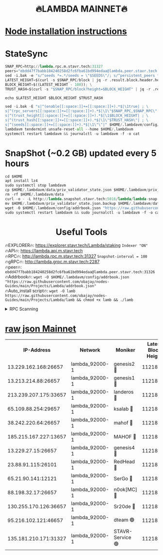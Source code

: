 <h1 align="center"> 🔥LAMBDA MAINNET🔥</h1>


[Node installation instructions](https://github.com/obajay/nodes-Guides/tree/main/Projects/Lambda)
=


# StateSync
```python
SNAP_RPC=http://lambda.rpc.m.stavr.tech:31327
peers="ebdd47f7babb184240258d2fc6fba61bd994edaa@lambda.peer.stavr.tech:31326" 
sed -i.bak -e "s/^seeds *=.*/seeds = \"$SEEDS\"/; s/^persistent_peers *=.*/persistent_peers = \"$PEERS\"/" $HOME/.lambdavm/config/config.toml
LATEST_HEIGHT=$(curl -s $SNAP_RPC/block | jq -r .result.block.header.height); \
BLOCK_HEIGHT=$((LATEST_HEIGHT - 100)); \
TRUST_HASH=$(curl -s "$SNAP_RPC/block?height=$BLOCK_HEIGHT" | jq -r .result.block_id.hash)

echo $LATEST_HEIGHT $BLOCK_HEIGHT $TRUST_HASH

sed -i.bak -E "s|^(enable[[:space:]]+=[[:space:]]+).*$|\1true| ; \
s|^(rpc_servers[[:space:]]+=[[:space:]]+).*$|\1\"$SNAP_RPC,$SNAP_RPC\"| ; \
s|^(trust_height[[:space:]]+=[[:space:]]+).*$|\1$BLOCK_HEIGHT| ; \
s|^(trust_hash[[:space:]]+=[[:space:]]+).*$|\1\"$TRUST_HASH\"| ; \
s|^(seeds[[:space:]]+=[[:space:]]+).*$|\1\"\"|" $HOME/.lambdavm/config/config.toml
lambdavm tendermint unsafe-reset-all --home $HOME/.lambdavm
systemctl restart lambdavm && journalctl -u lambdavm -f -o cat

```
# SnapShot (~0.2 GB) updated every 5 hours
```python
cd $HOME
apt install lz4
sudo systemctl stop lambdavm
cp $HOME/.lambdavm/data/priv_validator_state.json $HOME/.lambdavm/priv_validator_state.json.backup
rm -rf $HOME/.lambdavm/data
curl -o - -L http://lambda.snapshot.stavr.tech:5016/lambda/lambda-snap.tar.lz4 | lz4 -c -d - | tar -x -C $HOME/.lambdavm --strip-components 2
mv $HOME/.lambdavm/priv_validator_state.json.backup $HOME/.lambdavm/data/priv_validator_state.json
wget -O $HOME/.lambdavm/config/addrbook.json "https://raw.githubusercontent.com/obajay/nodes-Guides/main/Projects/Lambda/addrbook.json"
sudo systemctl restart lambdavm && sudo journalctl -u lambdavm -f -o cat
```
 <h1 align="center"> Useful Tools</h1>

🔥EXPLORER🔥:      https://explorer.stavr.tech/Lambda/staking	        `Indexer "ON"` \
🔥API🔥: 			 		 https://lambda.api.m.stavr.tech \
🔥RPC🔥:           http://lambda.rpc.m.stavr.tech:31327	              `Snapshot-interval = 100` \
🔥gRPC🔥:          http://lambda.grpc.m.stavr.tech:2287 \
🔥peer🔥:					 `ebdd47f7babb184240258d2fc6fba61bd994edaa@lambda.peer.stavr.tech:31326` \
🔥Addrbook🔥:    ```wget -O $HOME/.lambdavm/config/addrbook.json "https://raw.githubusercontent.com/obajay/nodes-Guides/main/Projects/Lambda/addrbook.json"``` \
🔥Auto_install script🔥: ```wget -O lamb https://raw.githubusercontent.com/obajay/nodes-Guides/main/Projects/Lambda/lamb && chmod +x lamb && ./lamb```


<details>
<summary>RPC Scanning</summary>

<h2 align="center"> We scan nodes in real time every 4 hours. And we provide the final result of RPC endpoints.
We cannot influence the operation of these nodes in any way. </h2>


```python
If Voting Power is higher than 0 --> then the Node is a validator of the network and may be subject to attack and be a potential threat to the chain.
```
```python
We marked such validators with a red symbol
```

</details>

[raw json Mainnet](https://rpc-check.lambm.stavr.tech/lambm/rpc-lambm-result.json)
=


<table><tr><th>IP-Address</th><th>Network</th><th>Moniker</th><th>Latest Block Height</th><th>Earliest Block Height</th><th>Catching Up</th><th>Tx Index</th><th>Voting Power</th><th>Scan Time</th></tr><tr><td>13.229.162.168:26657</td><td>lambda_92000-1</td><td>genesis2 🔴</td><td>11218649</td><td>1</td><td>False</td><td>on</td><td>16689330</td><td>2024-01-19T08:28:44.304406659UTC</td></tr><tr><td>13.213.214.88:26657</td><td>lambda_92000-1</td><td>genesis1 🔴</td><td>11218651</td><td>1</td><td>False</td><td>on</td><td>107835</td><td>2024-01-19T08:28:49.318764854UTC</td></tr><tr><td>213.239.207.175:33657</td><td>lambda_92000-1</td><td>landeros 🔴</td><td>11218649</td><td>8136001</td><td>False</td><td>off</td><td>1395525</td><td>2024-01-19T08:28:38.275411458UTC</td></tr><tr><td>65.109.88.254:29657</td><td>lambda_92000-1</td><td>ksalab 🔴</td><td>11218651</td><td>8715001</td><td>False</td><td>on</td><td>507955</td><td>2024-01-19T08:28:54.479536182UTC</td></tr><tr><td>38.242.220.64:26657</td><td>lambda_92000-1</td><td>mahof 🔴</td><td>11218647</td><td>10131001</td><td>False</td><td>off</td><td>770350</td><td>2024-01-19T08:28:31.914303750UTC</td></tr><tr><td>185.215.167.227:13657</td><td>lambda_92000-1</td><td>MAHOF 🔴</td><td>11218650</td><td>10134001</td><td>False</td><td>on</td><td>2051510</td><td>2024-01-19T08:28:48.014020895UTC</td></tr><tr><td>13.229.27.15:26657</td><td>lambda_92000-1</td><td>genesis4 🔴</td><td>11218650</td><td>11043001</td><td>False</td><td>on</td><td>9763079</td><td>2024-01-19T08:28:47.604085574UTC</td></tr><tr><td>23.88.91.115:26101</td><td>lambda_92000-1</td><td>RedHead 🔴</td><td>11218649</td><td>11118649</td><td>False</td><td>off</td><td>553202</td><td>2024-01-19T08:28:38.913900722UTC</td></tr><tr><td>65.21.90.141:12121</td><td>lambda_92000-1</td><td>SerGo 🔴</td><td>11218652</td><td>11118652</td><td>False</td><td>off</td><td>10611907</td><td>2024-01-19T08:28:56.940159505UTC</td></tr><tr><td>88.198.32.17:26657</td><td>lambda_92000-1</td><td>n0ok[MC] 🔴</td><td>11218653</td><td>11118653</td><td>False</td><td>off</td><td>1578630</td><td>2024-01-19T08:28:59.956934624UTC</td></tr><tr><td>130.255.170.126:36657</td><td>lambda_92000-1</td><td>Sr20de 🔴</td><td>11218649</td><td>11208001</td><td>False</td><td>off</td><td>675566</td><td>2024-01-19T08:28:38.695072968UTC</td></tr><tr><td>95.216.102.121:46657</td><td>lambda_92000-1</td><td>dteam 🟢</td><td>11218651</td><td>11208001</td><td>False</td><td>off</td><td>0</td><td>2024-01-19T08:28:54.118397299UTC</td></tr><tr><td>135.181.210.171:31327</td><td>lambda_92000-1</td><td>STAVR-Service 🟢</td><td>11218610</td><td>11215501</td><td>False</td><td>on</td><td>0</td><td>2024-01-19T08:28:53.776075354UTC</td></tr></table>

